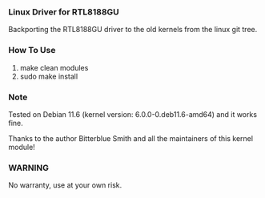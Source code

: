 ### Linux Driver for RTL8188GU

Backporting the RTL8188GU driver to the old kernels from the linux git tree.

### How To Use

1. make clean modules 
2. sudo make install

### Note

Tested on Debian 11.6 (kernel version: 6.0.0-0.deb11.6-amd64) and it works fine.

Thanks to the author Bitterblue Smith and all the maintainers of this kernel module!

### WARNING

No warranty, use at your own risk.
